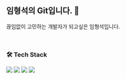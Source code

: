 ## 임형석의 Git입니다. 👋
끊임없이 고민하는 개발자가 되고싶은 임형석입니다.
<br>


</br>

### 🛠️ Tech Stack
<img src="https://img.shields.io/badge/springboot-6DB33F?style=for-the-badge&logo=springboot&logoColor=white"/> <img src="https://img.shields.io/badge/MySQL-4479A1?style=for-the-badge&logo=MySQL&logoColor=white"/> <img src="https://img.shields.io/badge/amazonec2-FF9900?style=for-the-badge&logo=amazonec2&logoColor=white"/> <img src="https://img.shields.io/badge/githubactions-2088FF?style=for-the-badge&logo=githubactions&logoColor=white"/> 
